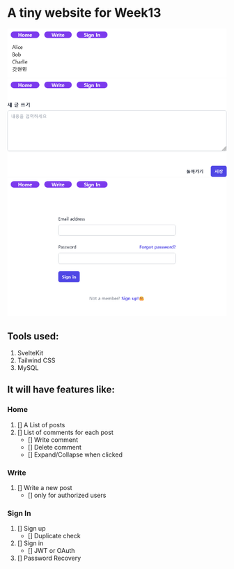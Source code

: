 # A tiny website for Week13

![capture_1](./static/img/capture_1.png)
![capture_2](./static/img/capture_2.png)
![capture_3](./static/img/capture_3.png)

## Tools used:

1. SvelteKit
2. Tailwind CSS
3. MySQL

## It will have features like:

### Home

1. [] A List of posts
2. [] List of comments for each post
   - [] Write comment
   - [] Delete comment
   - [] Expand/Collapse when clicked

### Write

1. [] Write a new post
   - [] only for authorized users

### Sign In

1. [] Sign up
   - [] Duplicate check
2. [] Sign in
   - [] JWT or OAuth
3. [] Password Recovery
